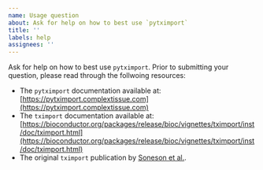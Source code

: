 ```yaml
---
name: Usage question
about: Ask for help on how to best use `pytximport`
title: ''
labels: help
assignees: ''
---
```


Ask for help on how to best use `pytximport`. Prior to submitting your question, please read through the follwoing resources:
- The `pytximport` documentation available at: [https://pytximport.complextissue.com](https://pytximport.complextissue.com)
- The `tximport` documentation available at: [https://bioconductor.org/packages/release/bioc/vignettes/tximport/inst/doc/tximport.html](https://bioconductor.org/packages/release/bioc/vignettes/tximport/inst/doc/tximport.html)
- The original `tximport` publication by [Soneson et al.](https://f1000research.com/articles/4-1521).

